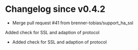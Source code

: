 # Changelog since v0.4.2
- Merge pull request #41 from brenner-tobias/support_ha_ssl

Added check for SSL and adaption of protocol 
- Added check for SSL and adaption of protocol 
